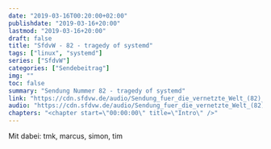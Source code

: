 ```yaml
---
date: "2019-03-16T00:20:00+02:00"
publishdate: "2019-03-16+20:00"
lastmod: "2019-03-16+20:00"
draft: false
title: "SfdvW - 82 - tragedy of systemd"
tags: ["linux", "systemd"]
series: ["SfdvW"]
categories: ["Sendebeitrag"]
img: ""
toc: false
summary: "Sendung Nummer 82 - tragedy of systemd"
link: "https://cdn.sfdvw.de/audio/Sendung_fuer_die_vernetzte_Welt_(82)_2019_03_16_tragedy_of_systemd.mp3"
audio: "https://cdn.sfdvw.de/audio/Sendung_fuer_die_vernetzte_Welt_(82)_2019_03_16_tragedy_of_systemd.mp3"
chapters: "<chapter start=\"00:00:00\" title=\"Intro\" />"
---
```

<div align="center" id="example"></div>
<script src="https://cdn.podlove.org/web-player/embed.js"></script>

Mit dabei: tmk, marcus, simon, tim

<script>
  podlovePlayer('#example', '/blog/sfdvw82.json');
</script>
